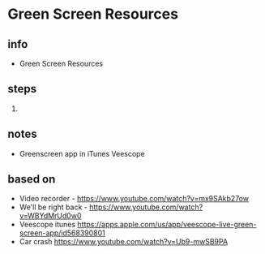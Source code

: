 # Green Screen Resources 

## info  
* Green Screen Resources

## steps  
1. 

## notes  
*  Greenscreen app in iTunes Veescope

## based on  
*  Video recorder - https://www.youtube.com/watch?v=mx9SAkb27ow
*  We'll be right back - https://www.youtube.com/watch?v=WBYdMrUd0w0
*  Veescope itunes https://apps.apple.com/us/app/veescope-live-green-screen-app/id568390801
*  Car crash https://www.youtube.com/watch?v=Ub9-mwSB9PA

